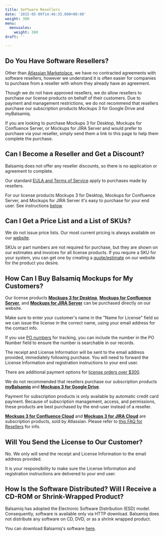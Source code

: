 ```yaml
---
title: Software Resellers
date: '2015-05-09T14:46:35.000+00:00'
weight: 380
menu:
  menusales:
    weight: 380
draft: ''

---
```


## Do You Have Software Resellers?

Other than [Atlassian Marketplace](/sales/marketplace/), we have no contracted agreements with software resellers, however we understand it is often easier for companies to purchase from a reseller with whom they already have an agreement.

Though we do not have approved resellers, we do allow resellers to purchase our license products on behalf of their customers. Due to payment and management restrictions, we do not recommend that resellers purchase our subscription products Mockups 3 for Google Drive and myBalsamiq.

If you are looking to purchase Mockups 3 for Desktop, Mockups for Confluence Server, or Mockups for JIRA Server and would prefer to purchase via your reseller, simply send them a link to this page to help them complete the purchase.

## Can I Become a Reseller and Get a Discount?

Balsamiq does not offer any reseller discounts, so there is no application or agreement to complete.

Our standard [EULA and Terms of Service](https://balsamiq.com/eulas/) apply to purchases made by resellers.

For our license products Mockups 3 for Desktop, Mockups for Confluence Server, and Mockups for JIRA Server it's easy to purchase for your end user. See instructions [below](#how-can-i-buy-balsamiq-mockups-for-my-customers).

## Can I Get a Price List and a List of SKUs?

We do not issue price lists. Our most current pricing is always available on our [website](https://balsamiq.com/buy/).

SKUs or part numbers are not required for purchase, but they are shown on our estimates and invoices for all license products. If you require a SKU for your system, you can get one by creating a [quote/estimate](/sales/quote/) on our website for the product you desire.

## How Can I Buy Balsamiq Mockups for My Customers?

Our license products **[Mockups 3 for Desktop](https://balsamiq.com/buy/)**, **[Mockups for Confluence Server](https://balsamiq.com/buy/#c)**, and **[Mockups for JIRA Server](https://balsamiq.com/buy/#j)** can be purchased directly on our website.

Make sure to enter your customer's name in the "Name for License" field so we can issue the license in the correct name, using your email address for the contact info.

If you use [PO numbers](/sales/addpo/) for tracking, you can include the number in the PO Number field to ensure the number is searchable in our records.

The receipt and License Information will be sent to the email address provided, immediately following purchase. You will need to forward the License Information and registration instructions to your end user.

There are additional payment options for [license orders over $300](/sales/ordering/#licenses).

We do not recommended that resellers purchase our subscription products [**myBalsamiq**](https://balsamiq.com/products/mockups/mybalsamiq) and [**Mockups 3 for Google Drive**](/sales/gdrivesubscription/#stopping-your-subscription).

Payment for subscription products is only available by automatic credit card payment. Because of subscription management, access, and permissions, these products are best purchased by the end-user instead of a reseller.

**[Mockups 3 for Confluence Cloud](https://marketplace.atlassian.com/plugins/com.balsamiq.mockups.confluence/cloud/overview)** and **[Mockups 3 for JIRA Cloud](https://marketplace.atlassian.com/plugins/com.balsamiq.mockups.jira/cloud/overview)** are subscription products, sold by Atlassian. Please refer to [this FAQ for Resellers](https://www.atlassian.com/licensing/resellers/) for info.

## Will You Send the License to Our Customer?

No. We only will send the receipt and License Information to the email address provided.

It is your responsibility to make sure the License Information and registration instructions are delivered to your end user.

## How Is the Software Distributed? Will I Receive a CD-ROM or Shrink-Wrapped Product?

Balsamiq has adopted the Electronic Software Distribution (ESD) model. Consequently, software is available only via HTTP download. Balsamiq does not distribute any software on CD, DVD, or as a shrink wrapped product.

You can download Balsamiq's software [here](https://www.balsamiq.com/download).
